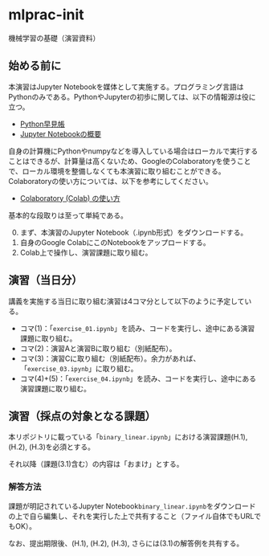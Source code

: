 # mlprac-init
機械学習の基礎（演習資料）

## 始める前に
本演習はJupyter Notebookを媒体として実施する。プログラミング言語はPythonのみである。PythonやJupyterの初歩に関しては、以下の情報源は役に立つ。

- [Python早見帳](https://chokkan.github.io/python/index.html)
- [Jupyter Notebookの概要](https://chokkan.github.io/python/jupyter.html)

自身の計算機にPythonやnumpyなどを導入している場合はローカルで実行することはできるが、計算量は高くないため、GoogleのColaboratoryを使うことで、ローカル環境を整備しなくても本演習に取り組むことができる。Colaboratoryの使い方については、以下を参考にしてください。

- [Colaboratory (Colab) の使い方](https://utokyo-ipp.github.io/1/1-0.html)

基本的な段取りは至って単純である。

0. まず、本演習のJupyter Notebook（.ipynb形式）をダウンロードする。
0. 自身のGoogle ColabにこのNotebookをアップロードする。
0. Colab上で操作し、演習課題に取り組む。

## 演習（当日分）
講義を実施する当日に取り組む演習は4コマ分として以下のように予定している。

- コマ(1)：「`exercise_01.ipynb`」を読み、コードを実行し、途中にある演習課題に取り組む。
- コマ(2)：演習Aと演習Bに取り組む（別紙配布）。
- コマ(3)：演習Cに取り組む（別紙配布）。余力があれば、「`exercise_03.ipynb`」に取り組む。
- コマ(4)+(5)：「`exercise_04.ipynb`」を読み、コードを実行し、途中にある演習課題に取り組む。

## 演習（採点の対象となる課題）
本リポジトリに載っている「`binary_linear.ipynb`」における演習課題(H.1), (H.2), (H.3)を必須とする。

それ以降（課題(3.1)含む）の内容は「おまけ」とする。

### 解答方法
課題が明記されているJupyter Notebook`binary_linear.ipynb`をダウンロードの上で自ら編集し、それを実行した上で共有すること（ファイル自体でもURLでもOK）。

なお、提出期限後、(H.1), (H.2), (H.3), さらには(3.1)の解答例を共有する。
